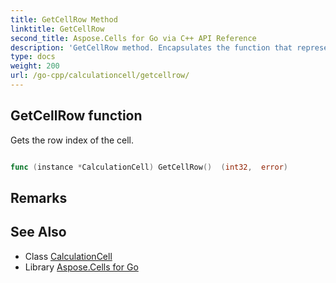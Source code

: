 ```yaml
---
title: GetCellRow Method 
linktitle: GetCellRow
second_title: Aspose.Cells for Go via C++ API Reference
description: 'GetCellRow method. Encapsulates the function that represents getcellrow in Go.'
type: docs
weight: 200
url: /go-cpp/calculationcell/getcellrow/
---
```


## GetCellRow function

Gets the row index of the cell.

```go

func (instance *CalculationCell) GetCellRow()  (int32,  error) 

```

## Remarks


## See Also

* Class [CalculationCell](../)
* Library [Aspose.Cells for Go](../../)
